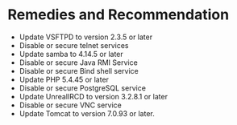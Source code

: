 # Remedies and Recommendation

- Update VSFTPD to version 2.3.5 or later   
- Disable or secure telnet services  
- Update samba to 4.14.5 or later  
- Disable or secure Java RMI Service  
- Disable or secure Bind shell service   
- Update PHP 5.4.45 or later  
- Disable or secure PostgreSQL service   
- Update UnrealIRCD to version 3.2.8.1 or later  
- Disable or secure VNC service  
- Update Tomcat to version 7.0.93 or later.   
